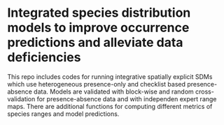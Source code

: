# Integrated species distribution models to improve occurrence predictions and alleviate data deficiencies

This repo includes codes for running integrative spatially explicit SDMs which use heterogeneous presence-only and checklist based presence-absence data. Models are validated with block-wise and random cross-validation for presence-absence data and with independen expert range maps. There are additional functions for computing different metrics of species ranges and model predictions.
